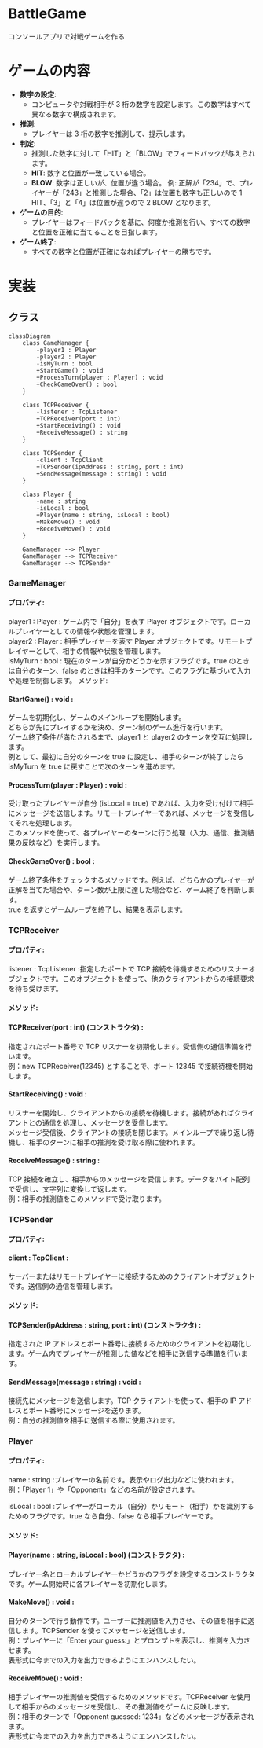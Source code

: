 # BattleGame

コンソールアプリで対戦ゲームを作る

# ゲームの内容

- **数字の設定**:
  - コンピュータや対戦相手が 3 桁の数字を設定します。この数字はすべて異なる数字で構成されます。
- **推測**:
  - プレイヤーは 3 桁の数字を推測して、提示します。
- **判定**:
  - 推測した数字に対して「HIT」と「BLOW」でフィードバックが与えられます。
  - **HIT**: 数字と位置が一致している場合。
  - **BLOW**: 数字は正しいが、位置が違う場合。
  例: 正解が「234」で、プレイヤーが「243」と推測した場合、「2」は位置も数字も正しいので 1 HIT、「3」と「4」は位置が違うので 2 BLOW となります。
- **ゲームの目的**:
  - プレイヤーはフィードバックを基に、何度か推測を行い、すべての数字と位置を正確に当てることを目指します。
- **ゲーム終了**:
  - すべての数字と位置が正確になればプレイヤーの勝ちです。

# 実装

## クラス

```mermaid
classDiagram
    class GameManager {
        -player1 : Player
        -player2 : Player
        -isMyTurn : bool
        +StartGame() : void
        +ProcessTurn(player : Player) : void
        +CheckGameOver() : bool
    }

    class TCPReceiver {
        -listener : TcpListener
        +TCPReceiver(port : int)
        +StartReceiving() : void
        +ReceiveMessage() : string
    }

    class TCPSender {
        -client : TcpClient
        +TCPSender(ipAddress : string, port : int)
        +SendMessage(message : string) : void
    }

    class Player {
        -name : string
        -isLocal : bool
        +Player(name : string, isLocal : bool)
        +MakeMove() : void
        +ReceiveMove() : void
    }

    GameManager --> Player
    GameManager --> TCPReceiver
    GameManager --> TCPSender
```

### GameManager

#### プロパティ:

player1 : Player : ゲーム内で「自分」を表す Player オブジェクトです。ローカルプレイヤーとしての情報や状態を管理します。<br>
player2 : Player : 相手プレイヤーを表す Player オブジェクトです。リモートプレイヤーとして、相手の情報や状態を管理します。<br>
isMyTurn : bool : 現在のターンが自分かどうかを示すフラグです。true のときは自分のターン、false のときは相手のターンです。このフラグに基づいて入力や処理を制御します。
メソッド:

#### StartGame() : void :

ゲームを初期化し、ゲームのメインループを開始します。<br>
どちらが先にプレイするかを決め、ターン制のゲーム進行を行います。<br>
ゲーム終了条件が満たされるまで、player1 と player2 のターンを交互に処理します。<br>
例として、最初に自分のターンを true に設定し、相手のターンが終了したら isMyTurn を true に戻すことで次のターンを進めます。<br>

#### ProcessTurn(player : Player) : void :

受け取ったプレイヤーが自分 (isLocal = true) であれば、入力を受け付けて相手にメッセージを送信します。リモートプレイヤーであれば、メッセージを受信してそれを処理します。<br>
このメソッドを使って、各プレイヤーのターンに行う処理（入力、通信、推測結果の反映など）を実行します。<br>

#### CheckGameOver() : bool :

ゲーム終了条件をチェックするメソッドです。例えば、どちらかのプレイヤーが正解を当てた場合や、ターン数が上限に達した場合など、ゲーム終了を判断します。<br>
true を返すとゲームループを終了し、結果を表示します。<br>

### TCPReceiver

#### プロパティ:

listener : TcpListener :指定したポートで TCP 接続を待機するためのリスナーオブジェクトです。このオブジェクトを使って、他のクライアントからの接続要求を待ち受けます。<br>

#### メソッド:<br>

#### TCPReceiver(port : int) (コンストラクタ) :

指定されたポート番号で TCP リスナーを初期化します。受信側の通信準備を行います。<br>
例：new TCPReceiver(12345) とすることで、ポート 12345 で接続待機を開始します。<br>

#### StartReceiving() : void :

リスナーを開始し、クライアントからの接続を待機します。接続があればクライアントとの通信を処理し、メッセージを受信します。<br>
メッセージ受信後、クライアントの接続を閉じます。メインループで繰り返し待機し、相手のターンに相手の推測を受け取る際に使われます。<br>

#### ReceiveMessage() : string :

TCP 接続を確立し、相手からのメッセージを受信します。データをバイト配列で受信し、文字列に変換して返します。<br>
例：相手の推測値をこのメソッドで受け取ります。<br>

### TCPSender

#### プロパティ:<br>

#### client : TcpClient :

サーバーまたはリモートプレイヤーに接続するためのクライアントオブジェクトです。送信側の通信を管理します。<br>

#### メソッド:

#### TCPSender(ipAddress : string, port : int) (コンストラクタ) :

指定された IP アドレスとポート番号に接続するためのクライアントを初期化します。ゲーム内でプレイヤーが推測した値などを相手に送信する準備を行います。<br>

#### SendMessage(message : string) : void :

接続先にメッセージを送信します。TCP クライアントを使って、相手の IP アドレスとポート番号にメッセージを送ります。<br>
例：自分の推測値を相手に送信する際に使用されます。<br>

### Player

#### プロパティ:

name : string :プレイヤーの名前です。表示やログ出力などに使われます。<br>
例：「Player 1」や「Opponent」などの名前が設定されます。<br>

isLocal : bool :プレイヤーがローカル（自分）かリモート（相手）かを識別するためのフラグです。true なら自分、false なら相手プレイヤーです。<br>

#### メソッド:

#### Player(name : string, isLocal : bool) (コンストラクタ) :

プレイヤー名とローカルプレイヤーかどうかのフラグを設定するコンストラクタです。ゲーム開始時に各プレイヤーを初期化します。<br>

#### MakeMove() : void :

自分のターンで行う動作です。ユーザーに推測値を入力させ、その値を相手に送信します。TCPSender を使ってメッセージを送信します。<br>
例：プレイヤーに「Enter your guess:」とプロンプトを表示し、推測を入力させます。<br>
表形式に今までの入力を出力できるようにエンハンスしたい。

#### ReceiveMove() : void :

相手プレイヤーの推測値を受信するためのメソッドです。TCPReceiver を使用して相手からのメッセージを受信し、その推測値をゲームに反映します。<br>
例：相手のターンで「Opponent guessed: 1234」などのメッセージが表示されます。<br>
表形式に今までの入力を出力できるようにエンハンスしたい。
